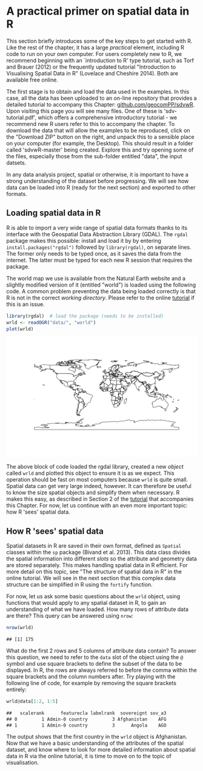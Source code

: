 A practical primer on spatial data in R
==================

This section briefly introduces some of the key steps to get started with R. 
Like the rest of the chapter, it has a large *practical* element, 
including R code to run on your own computer. For users completely new 
to R, we recommend beginning with an `introduction to R' type tutorial, 
such as Torf and Brauer (2012) or the frequently updated tutorial "Introduction
to Visualising Spatial Data in R" (Lovelace and Cheshire 2014). Both 
are available free online.

The first stage 
is to obtain and load the data used in the examples. In this case, all the 
data has been uploaded to an on-line repository that provides 
a detailed tutorial to accompany this Chapter:
[github.com/geocomPP/sdvwR](https://github.com/geocomPP/sdvwR/blob/master/sdv-tutorial.pdf?raw=true). 
Upon visiting this page you will see many files. One of these 
is 'sdv-tutorial.pdf', which offers a comprehensive introductory tutorial - we recommend new R users 
refer to this to accompany the chapter. To download the data
that will allow the examples to be reproduced, click on the "Download ZIP" 
button on the right, and unpack this to a sensible place
on your computer (for example, the Desktop). 
This should result in a folder called 'sdvwR-master' being created.
Explore this and try opening some of the files, 
especially those from the sub-folder entitled "data", the input datsets.

In any data analysis project, spatial or otherwise, it is important to
have a strong understanding of the dataset before progressing. 
We will see how data can be loaded into R (ready for the next section) and exported
to other formats.

## Loading spatial data in R

R is able to import a very wide range of spatial data formats thanks to
its interface with the Geospatial Data Abstraction Library (GDAL). 
The `rgdal` package makes this possible: install and 
load it by by entering `install.packages("rgdal")` followed by `library(rgdal)`, 
on separate lines. 
The former only needs to be typed once, as it saves the data from the internet. 
The latter must be typed for each new R session that requires the package.

The world map we use is available from the Natural Earth website and a
slightly modified version of it (entitled "world") is loaded using the following code.
A common problem preventing the data being loaded correctly is that 
R is not in the correct *working directory*. Please refer to the online 
[tutorial](https://github.com/geocomPP/sdvwR/blob/master/sdv-tutorial.pdf?raw=true) if this is an issue.


```r
library(rgdal)  # load the package (needs to be installed)
wrld <- readOGR("data/", "world")
plot(wrld)
```

![plot of chunk A Basic Map of the World](figure/A_Basic_Map_of_the_World.png) 


The above block of code loaded the rgdal library, created a new *object* called `wrld` and 
plotted this object to ensure it is as we expect.
This operation should be fast on most computers because `wrld` is quite small.
Spatial data can get very large indeed, however. 
It can therefore be useful to 
know the size spatial objects and simplify them when necessary.
R makes this easy, as described in Section 2 of the 
[tutorial](https://github.com/geocomPP/sdvwR/blob/master/sdv-tutorial.pdf?raw=true) that accompanies this Chapter. 
For now, let us continue with an even more important topic: how R 'sees' spatial data.

## How R 'sees' spatial data

Spatial datasets in R are saved in their own format, defined as 
`Spatial` classes within the `sp` package (Bivand et al. 2013). This data class divides the 
spatial information into different *slots* so the attribute and geometry data
are stored separately. This makes handling spatial data in R efficient.
For more detail on this topic, see "The structure of spatial data in R" in 
the online tutorial. We will see in the next section that this complex data
structure can be simplified in R using the `fortify` function. 

For now, let us ask some basic questions about the `wrld` object, using 
functions that would apply to any spatial dataset in R, to gain an understanding
of what we have loaded. How many rows of attribute data are there? This query can be answered using `nrow`:


```r
nrow(wrld)
```

```
## [1] 175
```


What do the first 2 rows and 5 columns of attribute data contain?
To answer this question, we need to refer to the `data` slot of the 
object using the `@` symbol and use square brackets to define the subset
of the data to be displayed. In R, the rows are always referred to before
the comma within the square brackets and the column numbers after. Try
playing with the following line of code, for example by removing the square
brackets entirely:


```r
wrld@data[1:2, 1:5]
```

```
##   scalerank      featurecla labelrank  sovereignt sov_a3
## 0         1 Admin-0 country         3 Afghanistan    AFG
## 1         1 Admin-0 country         3      Angola    AGO
```


The output shows that the first country in the `wrld` object is Afghanistan.
Now that we have a basic understanding of the attributes of the spatial dataset, 
and know where to look for more detailed information about spatial data in R via
the online tutorial, it is time to move on to the topic of visualisation.


